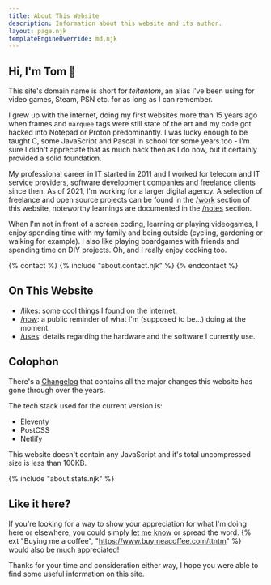 ```yaml
---
title: About This Website
description: Information about this website and its author.
layout: page.njk
templateEngineOverride: md,njk
---
```


## Hi, I'm Tom 🚀

This site's domain name is short for _teitantom_, an alias I've been using for video games, Steam, PSN etc. for as long as I can remember.

I grew up with the internet, doing my first websites more than 15 years ago when frames and `marquee` tags were still state of the art and my code got hacked into Notepad or Proton predominantly. I was lucky enough to be taught C, some JavaScript and Pascal in school for some years too - I'm sure I didn't appreciate that as much back then as I do now, but it certainly provided a solid foundation.

My professional career in IT started in 2011 and I worked for telecom and IT service providers, software development companies and freelance clients since then. As of 2021, I'm working for a larger digital agency. A selection of freelance and open source projects can be found in the [/work](/work) section  of this website, noteworthy learnings are documented in the [/notes](/notes) section.

When I'm not in front of a screen coding, learning or playing videogames, I enjoy spending time with my family and being outside (cycling, gardening or walking for example). I also like playing boardgames with friends and spending time on DIY projects. Oh, and I really enjoy cooking too.

{% contact %}
  {% include "about.contact.njk" %}
{% endcontact %}

## On This Website

- [/likes](/likes): some cool things I found on the internet.
- [/now](/now): a public reminder of what I'm (supposed to be...) doing at the moment.
- [/uses](/uses): details regarding the hardware and the software I currently use.

## Colophon

There's a [Changelog](/changelog) that contains all the major changes this website has gone through over the years.

The tech stack used for the current version is:

- Eleventy
- PostCSS
- Netlify

This website doesn't contain any JavaScript and it's total uncompressed size is less than 100KB.

{% include "about.stats.njk" %}

## Like it here?

If you're looking for a way to show your appreciation for what I'm doing here or elsewhere, you could simply [let me know](mailto:ttntm@pm.me) or spread the word. {% ext "Buying me a coffee", "https://www.buymeacoffee.com/ttntm" %} would also be much appreciated!

Thanks for your time and consideration either way, I hope you were able to find some useful information on this site.